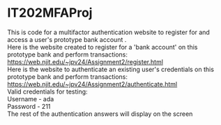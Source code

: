 # IT202MFAProj
This is code for a multifactor authentication website to register for and access a user's prototype bank account . <br />
Here is the website created to register for a 'bank account' on this prototype bank and perform transactions: https://web.njit.edu/~jpv24/Assignment2/register.html<br />
Here is the website to authenticate an existing user's credentials on this prototype bank and perform transactions: https://web.njit.edu/~jpv24/Assignment2/authenticate.html<br />
Valid credentials for testing:<br /> Username -  ada <br /> Password - 211 <br /> The rest of the authentication answers will display on the screen
